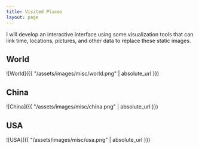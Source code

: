```yaml
---
title: Visited Places
layout: page
---
```

I will develop an interactive interface using some visualization tools that can link time, locations, pictures, and other data to replace these static images.

## World
![World]({{ "/assets/images/misc/world.png" | absolute_url }})
<!--
	China
	Japan
	Korea
	UK
	USA
-->

## China
![China]({{ "/assets/images/misc/china.png" | absolute_url }})
<!--
	Anhui
	Beijing
	Gansu
	Guangdong
	Guangxi
	Guizhou
	Hebei
	Heilongjiang
	Henan
	Hong Kong
	Hubei
	Hunan
	Inner Mongolia
	Jiangsu
	Jilin
	Liaoning
	Macao
	Qinghai
	Shaanxi
	Shandong
	Shanghai
	Shanxi
	Taiwan
	Tianjin
	Zhejiang
-->
	
## USA
![USA]({{ "/assets/images/misc/usa.png" | absolute_url }})
<!--
	Arizona
	California
	Connecticut
	Washington, DC
	Florida
	Georgia
	Illinois
	Massachusetts
	Maryland
	Maine
	North Carolina
	New Hampshire
	New Jersey
	New Mexico
	Nevada
	New York
	Pennsylvania
	Virginia
	Vermont
-->

<!-- - Where I've visited and when
- Add photos interactively
- Highlight cities/provinces/countries -->
